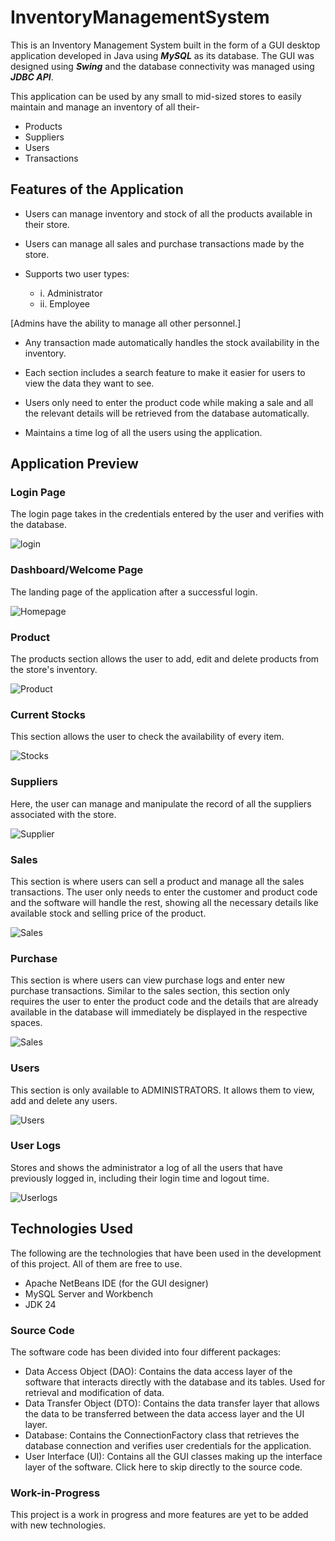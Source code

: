 # InventoryManagementSystem

This is an Inventory Management System built in the form of a GUI desktop application developed in Java using **_MySQL_** as its database. The GUI was designed using 
**_Swing_** and the database connectivity was managed using **_JDBC API_**.

This application can be used by any small to mid-sized stores to easily maintain and manage an inventory of all their-

- Products
- Suppliers
- Users
- Transactions

## Features of the Application

- Users can manage inventory and stock of all the products available in their store.

- Users can manage all sales and purchase transactions made by the store.

- Supports two user types:
  * i. Administrator
  * ii. Employee

[Admins have the ability to manage all other personnel.]

- Any transaction made automatically handles the stock availability in the inventory.

- Each section includes a search feature to make it easier for users to view the data they want to see.

- Users only need to enter the product code while making a sale and all the relevant details will be retrieved from the database automatically.

- Maintains a time log of all the users using the application.

## Application Preview

### Login Page
The login page takes in the credentials entered by the user and verifies with the database.

![login](screenshots/LoginPage.png?raw=true)

### Dashboard/Welcome Page
The landing page of the application after a successful login.

![Homepage](screenshots/HomePage.png?raw=true)

### Product 
The products section allows the user to add, edit and delete products from the store's inventory.

![Product](screenshots/ProductPage.png?raw=true)

### Current Stocks
This section allows the user to check the availability of every item.

![Stocks](screenshots/Currentstocks.png?raw=true)

### Suppliers
Here, the user can manage and manipulate the record of all the suppliers associated with the store.

![Supplier](screenshots/SupplierPage.png?raw=true)

### Sales
This section is where users can sell a product and manage all the sales transactions. The user only needs to enter the customer and product code and the software will handle the rest, showing all the necessary details like available stock and selling price of the product.

![Sales](screenshots/SalesPage.png?raw=true)

### Purchase 
This section is where users can view purchase logs and enter new purchase transactions. Similar to the sales section, this section only requires the user to enter the product code and the details that are already available in the database will immediately be displayed in the respective spaces.

![Sales](screenshots/SalesPage.png?raw=true)

### Users
This section is only available to ADMINISTRATORS. It allows them to view, add and delete any users.

![Users](screenshots/UsersPage.png?raw=true)

### User Logs
Stores and shows the administrator a log of all the users that have previously logged in, including their login time and logout time.

![Userlogs](screenshots/UserLogs.png?raw=true)

## Technologies Used
The following are the technologies that have been used in the development of this project. All of them are free to use.

* Apache NetBeans IDE (for the GUI designer)
* MySQL Server and Workbench
* JDK 24

### Source Code
The software code has been divided into four different packages:

* Data Access Object (DAO): Contains the data access layer of the software that interacts directly with the database and its tables. Used for retrieval and modification of data.
* Data Transfer Object (DTO): Contains the data transfer layer that allows the data to be transferred between the data access layer and the UI layer.
* Database: Contains the ConnectionFactory class that retrieves the database connection and verifies user credentials for the application.
* User Interface (UI): Contains all the GUI classes making up the interface layer of the software.
Click here to skip directly to the source code.

### Work-in-Progress
This project is a work in progress and more features are yet to be added with new technologies.
